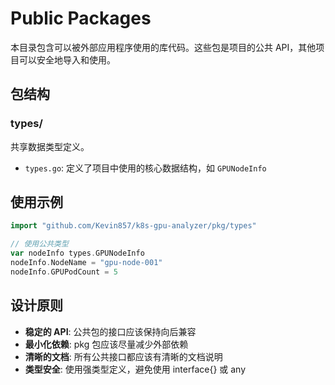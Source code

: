 # Public Packages

本目录包含可以被外部应用程序使用的库代码。这些包是项目的公共 API，其他项目可以安全地导入和使用。

## 包结构

### types/
共享数据类型定义。

- `types.go`: 定义了项目中使用的核心数据结构，如 `GPUNodeInfo`

## 使用示例

```go
import "github.com/Kevin857/k8s-gpu-analyzer/pkg/types"

// 使用公共类型
var nodeInfo types.GPUNodeInfo
nodeInfo.NodeName = "gpu-node-001"
nodeInfo.GPUPodCount = 5
```

## 设计原则

- **稳定的 API**: 公共包的接口应该保持向后兼容
- **最小化依赖**: pkg 包应该尽量减少外部依赖
- **清晰的文档**: 所有公共接口都应该有清晰的文档说明
- **类型安全**: 使用强类型定义，避免使用 interface{} 或 any
